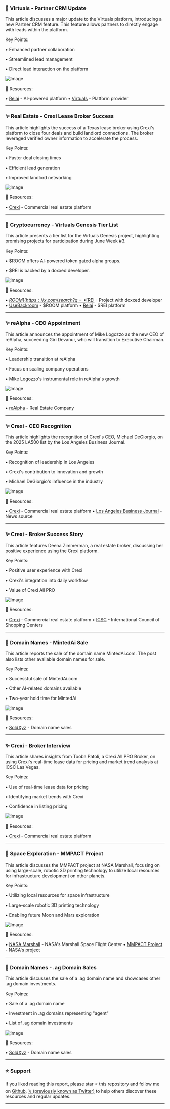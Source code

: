 ### 🚀 Virtuals - Partner CRM Update

This article discusses a major update to the Virtuals platform, introducing a new Partner CRM feature. This feature allows partners to directly engage with leads within the platform.

Key Points:

• Enhanced partner collaboration

• Streamlined lead management

• Direct lead interaction on the platform


![Image](https://pbs.twimg.com/media/Gue2gbBW4AAEKpY?format=jpg&name=small)

🔗 Resources:

• [Reiai](https://x.com/reiai_xyz) - AI-powered platform
• [Virtuals](https://x.com/virtuals_io) - Platform provider


---
### ✨ Real Estate - Crexi Lease Broker Success

This article highlights the success of a Texas lease broker using Crexi's platform to close four deals and build landlord connections.  The broker leveraged verified owner information to accelerate the process.

Key Points:

• Faster deal closing times

• Efficient lead generation

• Improved landlord networking


![Image](https://pbs.twimg.com/media/GueBU3mX0AA533n?format=jpg&name=small)

🔗 Resources:

• [Crexi](https://x.com/CREXinc) - Commercial real estate platform


---
### 🤖 Cryptocurrency - Virtuals Genesis Tier List

This article presents a tier list for the Virtuals Genesis project, highlighting promising projects for participation during June Week #3.

Key Points:

• $ROOM offers AI-powered token gated alpha groups.

• $REI is backed by a doxxed developer.


![Image](https://pbs.twimg.com/media/GttURQiaQAA1sT-?format=jpg&name=small)

🔗 Resources:

• [$ROOM](https://x.com/search?q=%24ROOM&src=cashtag_click) - AI-powered token gate
• [$REI](https://x.com/search?q=%24REI&src=cashtag_click) - Project with doxxed developer
• [UseBackroom](https://x.com/useBackroom) - $ROOM platform
• [Reiai](https://x.com/reiai_xyz) - $REI platform


---
### ✨ reAlpha - CEO Appointment

This article announces the appointment of Mike Logozzo as the new CEO of reAlpha, succeeding Giri Devanur, who will transition to Executive Chairman.

Key Points:

• Leadership transition at reAlpha

• Focus on scaling company operations

• Mike Logozzo's instrumental role in reAlpha's growth


![Image](https://pbs.twimg.com/media/GsmV4kDWAAAHWnh?format=jpg&name=small)

🔗 Resources:

• [reAlpha](https://x.com/reAlpha) - Real Estate Company


---
### ✨ Crexi - CEO Recognition

This article highlights the recognition of Crexi's CEO, Michael DeGiorgio, on the 2025 LA500 list by the Los Angeles Business Journal.

Key Points:

• Recognition of leadership in Los Angeles

• Crexi's contribution to innovation and growth

• Michael DeGiorgio's influence in the industry


![Image](https://pbs.twimg.com/media/GsjLC6JasAIj6vv?format=jpg&name=small)

🔗 Resources:

• [Crexi](https://x.com/CREXinc) - Commercial real estate platform
• [Los Angeles Business Journal](https://x.com/LABJnews) - News source


---
### ✨ Crexi - Broker Success Story

This article features Deena Zimmerman, a real estate broker, discussing her positive experience using the Crexi platform.

Key Points:

• Positive user experience with Crexi

• Crexi's integration into daily workflow

• Value of Crexi All PRO


![Image](https://pbs.twimg.com/media/GsjAR1XXwAE4Enq.jpg)

🔗 Resources:

• [Crexi](https://x.com/CREXinc) - Commercial real estate platform
• [ICSC](https://x.com/ICSC) - International Council of Shopping Centers


---
### 🚀 Domain Names - MintedAi Sale

This article reports the sale of the domain name MintedAi.com.  The post also lists other available domain names for sale.

Key Points:

• Successful sale of MintedAi.com

• Other AI-related domains available

• Two-year hold time for MintedAi


![Image](https://pbs.twimg.com/media/GrqLNdeXgAAIsC6?format=jpg&name=small)

🔗 Resources:

• [SoldXyz](https://x.com/SoldXyz) - Domain name sales


---
### ✨ Crexi - Broker Interview

This article shares insights from Tooba Patoli, a Crexi All PRO Broker, on using Crexi's real-time lease data for pricing and market trend analysis at ICSC Las Vegas.

Key Points:

• Use of real-time lease data for pricing

• Identifying market trends with Crexi

• Confidence in listing pricing


![Image](https://pbs.twimg.com/media/Grp-TRDWMAAceyl.jpg)

🔗 Resources:

• [Crexi](https://x.com/CREXinc) - Commercial real estate platform


---
### 🤖 Space Exploration - MMPACT Project

This article discusses the MMPACT project at NASA Marshall, focusing on using large-scale, robotic 3D printing technology to utilize local resources for infrastructure development on other planets.

Key Points:

• Utilizing local resources for space infrastructure

• Large-scale robotic 3D printing technology

• Enabling future Moon and Mars exploration


![Image](https://pbs.twimg.com/media/GrkmetUWgAAu_DW?format=jpg&name=small)

🔗 Resources:

• [NASA Marshall](https://x.com/NASA_Marshall) - NASA's Marshall Space Flight Center
• [MMPACT Project](https://go.nasa.gov/3YY3ffJ) - NASA's project


---
### 🚀 Domain Names - .ag Domain Sales

This article discusses the sale of a .ag domain name and showcases other .ag domain investments.

Key Points:

• Sale of a .ag domain name

• Investment in .ag domains representing "agent"

• List of .ag domain investments


![Image](https://pbs.twimg.com/media/Grk56YaWkAEqNFb?format=png&name=small)

🔗 Resources:

• [SoldXyz](https://x.com/SoldXyz) - Domain name sales


---

### ⭐️ Support

If you liked reading this report, please star ⭐️ this repository and follow me on [Github](https://github.com/Drix10), [𝕏 (previously known as Twitter)](https://x.com/DRIX_10_) to help others discover these resources and regular updates.

---